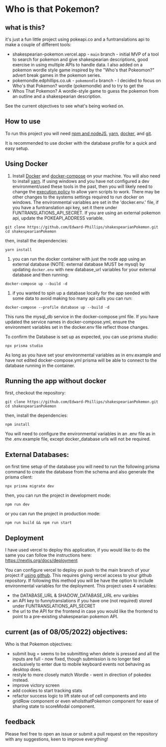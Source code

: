 # Who is that Pokemon?

## what is this?

it's just a fun little project using pokeapi.co and a funtranslations api to make a couple of different tools:
 - shakespearian-pokemon.vercel.app - `main` branch - initial MVP of a tool to search for pokemon and give shakespearian descriptions, good exercise in using multiple APIs to handle data. I also added on a pokemon wordle style game inspired by the "Who's that Pokeomon?" advert break games in the pokemon series.
 - pokemondle.edphillips.co.uk - `pokemondle` branch - I decided to focus on Who's that Pokemon? wordle (pokemondle) and to try to get the 
 - Whos That Pokemon?  A wordle-style game to guess the pokemon from an outline and a shakespearian description.

See the current objectives to see what's being worked on.
## How to use

To run this project you will need [npm and nodeJS](https://docs.npmjs.com/downloading-and-installing-node-js-and-npm), [yarn](https://yarnpkg.com/lang/en/docs/install/), [docker](https://docs.docker.com/get-started/), and [git](https://git-scm.com/).

It is recommended to use docker with the database profile for a quick and easy setup.

## Using Docker

1.  Install [ Docker](https://docs.docker.com/get-docker/) and [docker-compose](https://docs.docker.com/compose/install/) on your machine. You will also need to install [yarn](https://yarnpkg.com/lang/en/docs/install/). If using windows and you have not configured a dev environment/used these tools in the past, then you will likely need to change the [execution policy](https://docs.microsoft.com/en-us/powershell/module/microsoft.powershell.core/about/about_execution_policies?view=powershell-7.2) to allow yarn scripts to work. There may be other changes to the systems settings required to run docker on windows.
The environmental variables are set in the 'docker.env.' file, if you have a funtranslation api key, set it there under FUNTRANSLATIONS_API_SECRET. If you are using an external pokemon api, update the POKEAPI_ADDRESS variable.

```
git clone https://github.com/Edward-Phillips/shakespearianPokemon.git
cd shakespearianPokemon
```

then, install the dependencies:

```
yarn install
```
1. you can run the docker container with just the node app using an external database (NOTE: external database MUST be mysql) by updating `docker.env` with new database_url variables for your external database and then running:

```
docker-compose up --build -d
```

1. if you wanted to spin up a database locally for the app seeded with some data to avoid making too many api calls you can run:
```
docker-compose --profile database up --build -d
```

This runs the mysql_db service in the docker-compose.yml file. If you have updated the service names in docker-compose.yml, ensure the environment variables set in the docker.env file reflect those changes.

To confirm the Database is set up as expected, you can use prisma studio:
```
npx prisma studio
```
As long as you have set your environmental variables as in env.example and have not edited docker-compose.yml prisma will be able to connect to the database running in the container.

## Running the app without docker

first, checkout the repository:

```
git clone https://github.com/Edward-Phillips/shakespearianPokemon.git
cd shakespearianPokemon
```

then, install the dependencies:

```
npm install
```

You will need to configure the environmental variables in an .env file as in the .env.example file, except docker_database urls will not be required.

## External Databases:

on first time setup of the database you will need to run the following prisma command to create the database from the schema and also generate the prisma client:
```
npx prisma migrate dev
```

then, you can run the project in development mode:

```
npm run dev
```

or you can run the project in production mode:

```
npm run build && npm run start
```

## Deployment

I have used vercel to deploy this application, if you would like to do the same you can follow the instructions here: https://nextjs.org/docs/deployment

You can configure vercel to deploy on push to the main branch of your project if [using github](https://vercel.com/docs/concepts/git/vercel-for-github). This requires giving vercel access to your github repository. If following this method you will be have the option to include environmental variables for the deployment. This project uses 4 variables: 
- the DATABASE_URL  & SHADOW_DATABASE_URL env varibles
- an API key to funnytranslations if you have one (not required) stored under FUNTRANSLATIONS_API_SECRET
- the url to the API for the frontend in case you would like the frontend to point to a pre-existing shakespearian pokemon API.


## current (as of 08/05/2022) objectives:

Who is that Pokemon objectives:
- submit bug = seems to be submitting when delete is pressed and all the inputs are full - now fixed, though submission is no longer tied exclusively to enter due to mobile keyboard events not behaving as desktop does.
- restyle to more closely match Wordle - went in direction of  pokedex instead.
- improve victory screen
- add cookies to start tracking stats
- refactor success logic to lift state out of cell components and into gridRow component or even whoIsthatPokemon component for ease of sharing state to scoreModal component.


## feedback

Please feel free to open an issue or submit a pull request on the repository with any suggestions, keen to improve everything!
